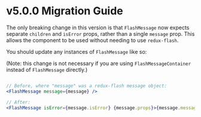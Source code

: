# v5.0.0 Migration Guide

The only breaking change in this version is that `FlashMessage` now expects separate `children` and `isError` props, rather than a single `message` prop. This allows the component to be used without needing to use `redux-flash`.

You should update any instances of `FlashMessage` like so:

(Note: this change is not necessary if you are using `FlashMessageContainer` instead of `FlashMessage` directly.)

```jsx

// Before, where "message" was a redux-flash message object:
<FlashMessage message={message} />

// After:
<FlashMessage isError={message.isError} {message.props}>{message.message}</FlashMessage>

```
